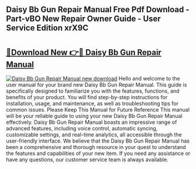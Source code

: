 ## Daisy Bb Gun Repair Manual Free Pdf Download - Part-vBO New Repair Owner Guide - User Service Edition xrX9C

# <h2><a href="http://bc72555.oget.top/?id=Daisy+Bb+Gun+Repair+Manual">🔗Download New 👉🔴 Daisy Bb Gun Repair Manual</a></h2>

[![Daisy Bb Gun Repair Manual new download](https://i.imgur.com/5g1atiW.png)](http://bc72555.oget.top/?id=Daisy+Bb+Gun+Repair+Manual)
Hello and welcome to the user manual for your brand new Daisy Bb Gun Repair Manual. This guide is specifically designed to familiarize you with the features, functions, and benefits of your product. You will find step-by-step instructions for installation, usage, and maintenance, as well as troubleshooting tips for common issues. Please Keep This Manual for Future Reference This manual will be your reliable guide to using your new Daisy Bb Gun Repair Manual effectively. Daisy Bb Gun Repair Manual boasts an impressive range of advanced features, including voice control, automatic syncing, customizable settings, and real-time analytics, all accessible through the user-friendly interface. We believe that the Daisy Bb Gun Repair Manual has been a comprehensive and thorough resource in your quest to understand the features and capabilities of your new item. If you need any assistance or have any questions, our customer service team is always available.
